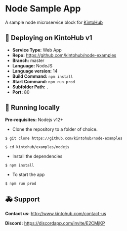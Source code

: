 # Node Sample App

A sample node microservice block for [KintoHub](https://kintohub.com)

## :rocket: Deploying on KintoHub v1

- **Service Type:** Web App
- **Repo:** https://github.com/kintohub/node-examples
- **Branch:** master
- **Language:** NodeJS
- **Language version:** 14
- **Build Command:** `npm install`
- **Start Command:** `npm run prod`
- **Subfolder Path:** `.`
- **Port:** 80

## :hammer: Running locally

**Pre-requisites:** Nodejs v12+

- Clone the repository to a folder of choice.

```
$ git clone https://github.com/kintohub/node-examples

$ cd kintohub/examples/nodejs
```

- Install the dependencies

```
$ npm install
```

- To start the app

```
$ npm run prod
```

## :ambulance: Support

**Contact us:** http://www.kintohub.com/contact-us

**Discord:** https://discordapp.com/invite/E2CMjKP

